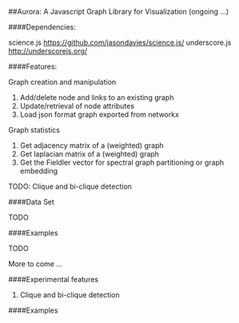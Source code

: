##Aurora: A Javascript Graph Library for Visualization (ongoing ...)

####Dependencies: 

science.js https://github.com/jasondavies/science.js/
underscore.js http://underscorejs.org/

####Features:

Graph creation and manipulation

1. Add/delete node and links to an existing graph
2. Update/retrieval of node attributes
3. Load json format graph exported from networkx


Graph statistics

1. Get adjacency matrix of a (weighted) graph
2. Get laplacian matrix of a (weighted) graph
3. Get the Fieldler vector for spectral graph partitioning or graph embedding


TODO: Clique and bi-clique detection


####Data Set

TODO

####Examples

TODO

More to come ...

####Experimental features

1. Clique and bi-clique detection

####Examples